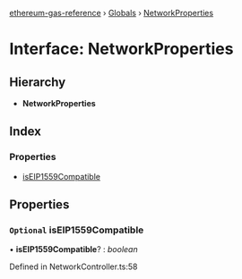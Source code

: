 [ethereum-gas-reference](../README.md) › [Globals](../globals.md) › [NetworkProperties](networkproperties.md)

# Interface: NetworkProperties

## Hierarchy

* **NetworkProperties**

## Index

### Properties

* [isEIP1559Compatible](networkproperties.md#optional-iseip1559compatible)

## Properties

### `Optional` isEIP1559Compatible

• **isEIP1559Compatible**? : *boolean*

Defined in NetworkController.ts:58
